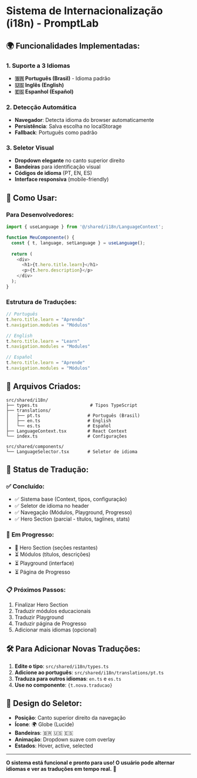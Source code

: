 # Sistema de Internacionalização (i18n) - PromptLab

## 🌍 **Funcionalidades Implementadas:**

### **1. Suporte a 3 Idiomas**
- **🇧🇷 Português (Brasil)** - Idioma padrão
- **🇺🇸 Inglês (English)**  
- **🇪🇸 Espanhol (Español)**

### **2. Detecção Automática**
- **Navegador**: Detecta idioma do browser automaticamente
- **Persistência**: Salva escolha no localStorage
- **Fallback**: Português como padrão

### **3. Seletor Visual**
- **Dropdown elegante** no canto superior direito
- **Bandeiras** para identificação visual
- **Códigos de idioma** (PT, EN, ES)
- **Interface responsiva** (mobile-friendly)

## 🚀 **Como Usar:**

### **Para Desenvolvedores:**

```typescript
import { useLanguage } from '@/shared/i18n/LanguageContext';

function MeuComponente() {
  const { t, language, setLanguage } = useLanguage();
  
  return (
    <div>
      <h1>{t.hero.title.learn}</h1>
      <p>{t.hero.description}</p>
    </div>
  );
}
```

### **Estrutura de Traduções:**

```typescript
// Português
t.hero.title.learn = "Aprenda"
t.navigation.modules = "Módulos"

// English  
t.hero.title.learn = "Learn"
t.navigation.modules = "Modules"

// Español
t.hero.title.learn = "Aprende" 
t.navigation.modules = "Módulos"
```

## 📁 **Arquivos Criados:**

```
src/shared/i18n/
├── types.ts                    # Tipos TypeScript
├── translations/
│   ├── pt.ts                  # Português (Brasil)
│   ├── en.ts                  # English
│   └── es.ts                  # Español
├── LanguageContext.tsx        # React Context
└── index.ts                   # Configurações

src/shared/components/
└── LanguageSelector.tsx       # Seletor de idioma
```

## 🎯 **Status de Tradução:**

### ✅ **Concluído:**
- ✅ Sistema base (Context, tipos, configuração)
- ✅ Seletor de idioma no header
- ✅ Navegação (Módulos, Playground, Progresso)
- ✅ Hero Section (parcial - títulos, taglines, stats)

### 🔄 **Em Progresso:**
- 🔄 Hero Section (seções restantes)
- ⏳ Módulos (títulos, descrições)
- ⏳ Playground (interface)
- ⏳ Página de Progresso

### 📋 **Próximos Passos:**
1. Finalizar Hero Section
2. Traduzir módulos educacionais
3. Traduzir Playground
4. Traduzir página de Progresso
5. Adicionar mais idiomas (opcional)

## 🛠️ **Para Adicionar Novas Traduções:**

1. **Edite o tipo**: `src/shared/i18n/types.ts`
2. **Adicione ao português**: `src/shared/i18n/translations/pt.ts`
3. **Traduza para outros idiomas**: `en.ts` e `es.ts`
4. **Use no componente**: `{t.nova.traducao}`

## 🎨 **Design do Seletor:**

- **Posição**: Canto superior direito da navegação
- **Ícone**: 🌍 Globe (Lucide)
- **Bandeiras**: 🇧🇷 🇺🇸 🇪🇸
- **Animação**: Dropdown suave com overlay
- **Estados**: Hover, active, selected

---

**O sistema está funcional e pronto para uso! O usuário pode alternar idiomas e ver as traduções em tempo real.** 🌟